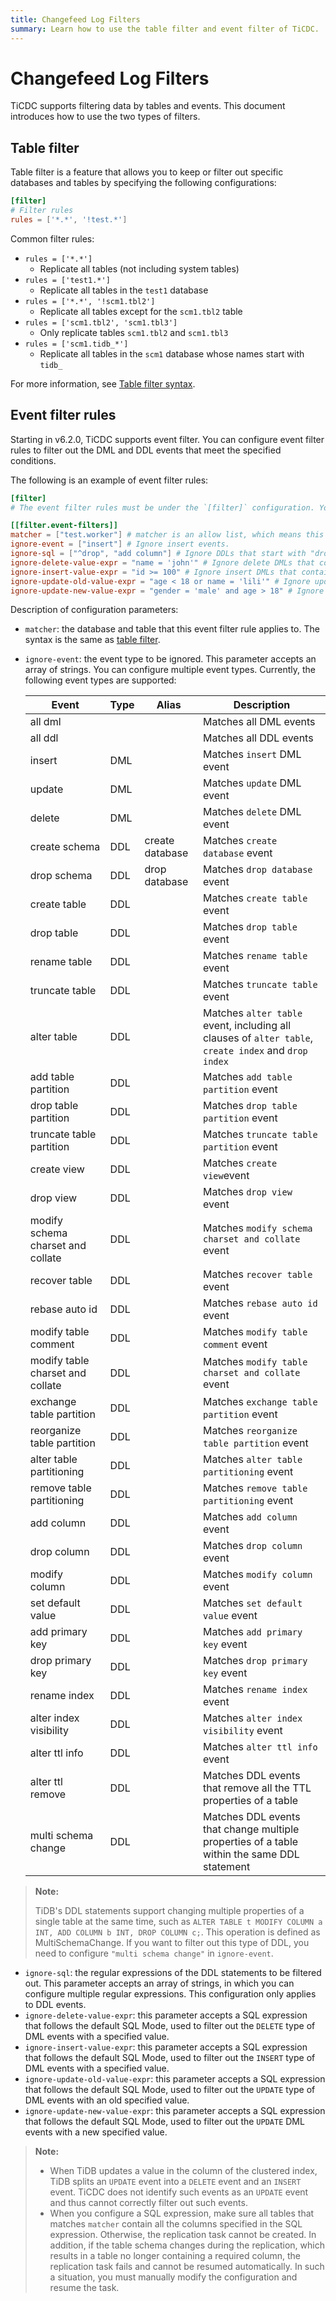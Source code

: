 ```yaml
---
title: Changefeed Log Filters
summary: Learn how to use the table filter and event filter of TiCDC.
---
```


# Changefeed Log Filters

TiCDC supports filtering data by tables and events. This document introduces how to use the two types of filters.

## Table filter

Table filter is a feature that allows you to keep or filter out specific databases and tables by specifying the following configurations:

```toml
[filter]
# Filter rules
rules = ['*.*', '!test.*']
```

Common filter rules:

- `rules = ['*.*']`
    - Replicate all tables (not including system tables)
- `rules = ['test1.*']`
    - Replicate all tables in the `test1` database
- `rules = ['*.*', '!scm1.tbl2']`
    - Replicate all tables except for the `scm1.tbl2` table
- `rules = ['scm1.tbl2', 'scm1.tbl3']`
    - Only replicate tables `scm1.tbl2` and `scm1.tbl3`
- `rules = ['scm1.tidb_*']`
    - Replicate all tables in the `scm1` database whose names start with `tidb_`

For more information, see [Table filter syntax](/table-filter.md#syntax).

## Event filter rules

Starting in v6.2.0, TiCDC supports event filter. You can configure event filter rules to filter out the DML and DDL events that meet the specified conditions.

The following is an example of event filter rules:

```toml
[filter]
# The event filter rules must be under the `[filter]` configuration. You can configure multiple event filters at the same time.

[[filter.event-filters]]
matcher = ["test.worker"] # matcher is an allow list, which means this rule only applies to the worker table in the test database.
ignore-event = ["insert"] # Ignore insert events.
ignore-sql = ["^drop", "add column"] # Ignore DDLs that start with "drop" or contain "add column".
ignore-delete-value-expr = "name = 'john'" # Ignore delete DMLs that contain the condition "name = 'john'".
ignore-insert-value-expr = "id >= 100" # Ignore insert DMLs that contain the condition "id >= 100".
ignore-update-old-value-expr = "age < 18 or name = 'lili'" # Ignore update DMLs whose old value contains "age < 18" or "name = 'lili'".
ignore-update-new-value-expr = "gender = 'male' and age > 18" # Ignore update DMLs whose new value contains "gender = 'male'" and "age > 18".
```

Description of configuration parameters:

- `matcher`: the database and table that this event filter rule applies to. The syntax is the same as [table filter](/table-filter.md).
- `ignore-event`: the event type to be ignored. This parameter accepts an array of strings. You can configure multiple event types. Currently, the following event types are supported:

    | Event           | Type | Alias | Description         |
    | --------------- | ---- | -|--------------------------|
    | all dml         |      | |Matches all DML events       |
    | all ddl         |      | |Matches all DDL events         |
    | insert          | DML  | |Matches `insert` DML event      |
    | update          | DML  | |Matches `update` DML event      |
    | delete          | DML  | |Matches `delete` DML event      |
    | create schema   | DDL  | create database |Matches `create database` event |
    | drop schema     | DDL  | drop database  |Matches `drop database` event |
    | create table    | DDL  | |Matches `create table` event    |
    | drop table      | DDL  | |Matches `drop table` event      |
    | rename table    | DDL  | |Matches `rename table` event    |
    | truncate table  | DDL  | |Matches `truncate table` event  |
    | alter table     | DDL  | |Matches `alter table` event, including all clauses of `alter table`, `create index` and `drop index`   |
    | add table partition    | DDL  | |Matches `add table partition` event     |
    | drop table partition    | DDL  | |Matches `drop table partition` event     |
    | truncate table partition    | DDL  | |Matches `truncate table partition` event     |
    | create view     | DDL  | |Matches `create view`event     |
    | drop view     | DDL  | |Matches `drop view` event     |
    | modify schema charset and collate | DDL  | |Matches `modify schema charset and collate` event     |
    | recover table   | DDL  | |Matches `recover table` event    |
    | rebase auto id    | DDL  | |Matches `rebase auto id` event    |
    | modify table comment | DDL  | |Matches `modify table comment` event    |
    | modify table charset and collate | DDL  | |Matches `modify table charset and collate` event    |
    | exchange table partition | DDL  | |Matches `exchange table partition` event    |
    | reorganize table partition | DDL  | |Matches `reorganize table partition` event    |
    | alter table partitioning | DDL  | |Matches `alter table partitioning` event    |
    | remove table partitioning | DDL  | |Matches `remove table partitioning` event    |
    | add column | DDL  | |Matches `add column` event    |
    | drop column | DDL  | |Matches `drop column` event    |
    | modify column | DDL  | |Matches `modify column` event    |
    | set default value | DDL  | |Matches `set default value` event    |
    | add primary key | DDL  | |Matches `add primary key` event    |
    | drop primary key | DDL  | |Matches `drop primary key` event    |
    | rename index | DDL  | |Matches `rename index` event    |
    | alter index visibility | DDL  | |Matches `alter index visibility` event    |
    | alter ttl info | DDL  | |Matches `alter ttl info` event    |
    | alter ttl remove| DDL  | |Matches DDL events that remove all the TTL properties of a table |
    | multi schema change | DDL  | |Matches DDL events that change multiple properties of a table within the same DDL statement |

> **Note:**
>
> TiDB's DDL statements support changing multiple properties of a single table at the same time, such as `ALTER TABLE t MODIFY COLUMN a INT, ADD COLUMN b INT, DROP COLUMN c;`. This operation is defined as MultiSchemaChange. If you want to filter out this type of DDL, you need to configure `"multi schema change"` in `ignore-event`.

- `ignore-sql`: the regular expressions of the DDL statements to be filtered out. This parameter accepts an array of strings, in which you can configure multiple regular expressions. This configuration only applies to DDL events.
- `ignore-delete-value-expr`: this parameter accepts a SQL expression that follows the default SQL Mode, used to filter out the `DELETE` type of DML events with a specified value.
- `ignore-insert-value-expr`: this parameter accepts a SQL expression that follows the default SQL Mode, used to filter out the `INSERT` type of DML events with a specified value.
- `ignore-update-old-value-expr`: this parameter accepts a SQL expression that follows the default SQL Mode, used to filter out the `UPDATE` type of DML events with an old specified value.
- `ignore-update-new-value-expr`: this parameter accepts a SQL expression that follows the default SQL Mode, used to filter out the `UPDATE` DML events with a new specified value.

> **Note:**
>
> - When TiDB updates a value in the column of the clustered index, TiDB splits an `UPDATE` event into a `DELETE` event and an `INSERT` event. TiCDC does not identify such events as an `UPDATE` event and thus cannot correctly filter out such events.
> - When you configure a SQL expression, make sure all tables that matches `matcher` contain all the columns specified in the SQL expression. Otherwise, the replication task cannot be created. In addition, if the table schema changes during the replication, which results in a table no longer containing a required column, the replication task fails and cannot be resumed automatically. In such a situation, you must manually modify the configuration and resume the task.
